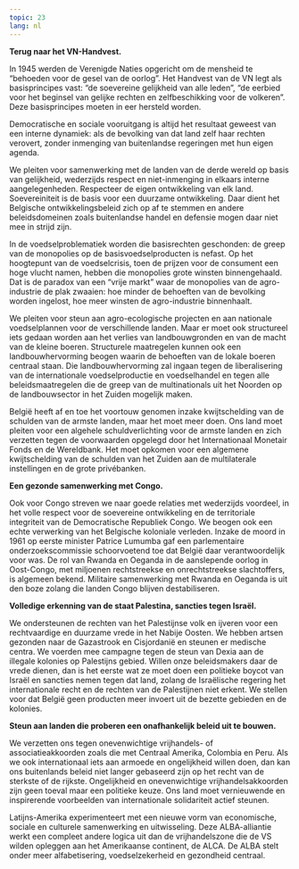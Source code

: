 ```yaml
---
topic: 23
lang: nl
---
```

**Terug naar het VN-Handvest.**

In 1945 werden de Verenigde Naties opgericht om de mensheid te “behoeden voor
de gesel van de oorlog”. Het Handvest van de VN legt als basisprincipes vast:
“de soevereine gelijkheid van alle leden”, “de eerbied voor het beginsel van
gelijke rechten en zelfbeschikking voor de volkeren”. Deze basisprincipes
moeten in eer hersteld worden.

Democratische en sociale vooruitgang is altijd het resultaat geweest van een
interne dynamiek: als de bevolking van dat land zelf haar rechten verovert,
zonder inmenging van buitenlandse regeringen met hun eigen agenda.

We pleiten voor samenwerking met de landen van de derde wereld op basis van
gelijkheid, wederzijds respect en niet-inmenging in elkaars interne
aangelegenheden. Respecteer de eigen ontwikkeling van elk land. Soevereiniteit
is de basis voor een duurzame ontwikkeling. Daar dient het Belgische
ontwikkelingsbeleid zich op af te stemmen en andere beleidsdomeinen zoals
buitenlandse handel en defensie mogen daar niet mee in strijd zijn.

In de voedselproblematiek worden die basisrechten geschonden: de greep van de
monopolies op de basisvoedselproducten is nefast. Op het hoogtepunt van de
voedselcrisis, toen de prijzen voor de consument een hoge vlucht namen, hebben
die monopolies grote winsten binnengehaald. Dat is de paradox van een “vrije
markt” waar de monopolies van de agro-industrie de plak zwaaien: hoe minder de
behoeften van de bevolking worden ingelost, hoe meer winsten de agro-industrie
binnenhaalt.

We pleiten voor steun aan agro-ecologische projecten en aan nationale
voedselplannen voor de verschillende landen. Maar er moet ook structureel iets
gedaan worden aan het verlies van landbouwgronden en van de macht van de
kleine boeren. Structurele maatregelen kunnen ook een landbouwhervorming
beogen waarin de behoeften van de lokale boeren centraal staan. Die
landbouwhervorming zal ingaan tegen de liberalisering van de internationale
voedselproductie en voedselhandel en tegen alle beleidsmaatregelen die de
greep van de multinationals uit het Noorden op de landbouwsector in het Zuiden
mogelijk maken.

België heeft af en toe het voortouw genomen inzake kwijtschelding van de
schulden van de armste landen, maar het moet meer doen. Ons land moet pleiten
voor een algehele schuldverlichting voor de armste landen en zich verzetten
tegen de voorwaarden opgelegd door het Internationaal Monetair Fonds en de
Wereldbank. Het moet opkomen voor een algemene kwijtschelding van de schulden
van het Zuiden aan de multilaterale instellingen en de grote privébanken.

**Een gezonde samenwerking met Congo.**

Ook voor Congo streven we naar goede relaties met wederzijds voordeel, in het
volle respect voor de soevereine ontwikkeling en de territoriale integriteit
van de Democratische Republiek Congo. We beogen ook een echte verwerking van
het Belgische koloniale verleden. Inzake de moord in 1961 op eerste minister
Patrice Lumumba gaf een parlementaire onderzoekscommissie schoorvoetend toe
dat België daar verantwoordelijk voor was. De rol van Rwanda en Oeganda in de
aanslepende oorlog in Oost-Congo, met miljoenen rechtstreekse en
onrechtstreekse slachtoffers, is algemeen bekend. Militaire samenwerking met
Rwanda en Oeganda is uit den boze zolang die landen Congo blijven
destabiliseren.

**Volledige erkenning van de staat Palestina, sancties tegen Israël.**

We ondersteunen de rechten van het Palestijnse volk en ijveren voor een
rechtvaardige en duurzame vrede in het Nabije Oosten. We hebben artsen
gezonden naar de Gazastrook en Cisjordanië en steunen er medische centra. We
voerden mee campagne tegen de steun van Dexia aan de illegale kolonies op
Palestijns gebied. Willen onze beleidsmakers daar de vrede dienen, dan is het
eerste wat ze moet doen een politieke boycot van Israël en sancties nemen
tegen dat land, zolang de Israëlische regering het internationale recht en de
rechten van de Palestijnen niet erkent. We stellen voor dat België geen
producten meer invoert uit de bezette gebieden en de kolonies.

**Steun aan landen die proberen een onafhankelijk beleid uit te bouwen.**

We verzetten ons tegen onevenwichtige vrijhandels- of associatieakkoorden
zoals die met Centraal Amerika, Colombia en Peru. Als we ook internationaal
iets aan armoede en ongelijkheid willen doen, dan kan ons buitenlands beleid
niet langer gebaseerd zijn op het recht van de sterkste of de rijkste.
Ongelijkheid en onevenwichtige vrijhandelsakkoorden zijn geen toeval maar een
politieke keuze. Ons land moet vernieuwende en inspirerende voorbeelden van
internationale solidariteit actief steunen.

Latijns-Amerika experimenteert met een nieuwe vorm van economische, sociale en
culturele samenwerking en uitwisseling. Deze ALBA-alliantie werkt een compleet
andere logica uit dan de vrijhandelszone die de VS wilden opleggen aan het
Amerikaanse continent, de ALCA. De ALBA stelt onder meer alfabetisering,
voedselzekerheid en gezondheid centraal.


